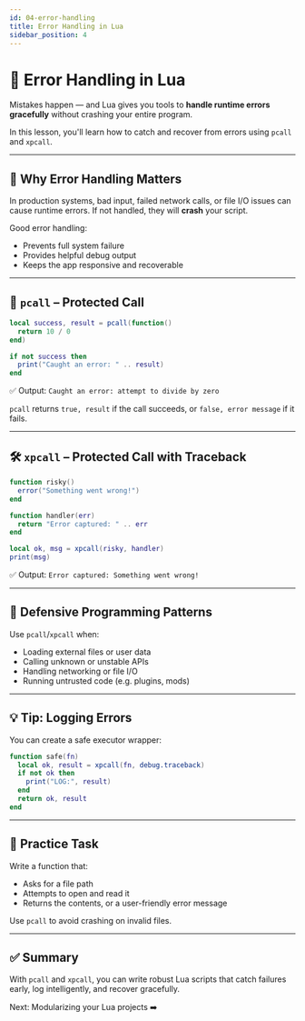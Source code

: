 ```yaml
---
id: 04-error-handling
title: Error Handling in Lua
sidebar_position: 4
---
```


# 🚨 Error Handling in Lua

Mistakes happen — and Lua gives you tools to **handle runtime errors gracefully** without crashing your entire program.

In this lesson, you'll learn how to catch and recover from errors using `pcall` and `xpcall`.

---

## 🔹 Why Error Handling Matters

In production systems, bad input, failed network calls, or file I/O issues can cause runtime errors. If not handled, they will **crash** your script.

Good error handling:

- Prevents full system failure
- Provides helpful debug output
- Keeps the app responsive and recoverable

---

## 🧰 `pcall` – Protected Call

```lua
local success, result = pcall(function()
  return 10 / 0
end)

if not success then
  print("Caught an error: " .. result)
end
```

✅ Output: `Caught an error: attempt to divide by zero`

`pcall` returns `true, result` if the call succeeds, or `false, error message` if it fails.

---

## 🛠 `xpcall` – Protected Call with Traceback

```lua
function risky()
  error("Something went wrong!")
end

function handler(err)
  return "Error captured: " .. err
end

local ok, msg = xpcall(risky, handler)
print(msg)
```

✅ Output: `Error captured: Something went wrong!`

---

## 🧱 Defensive Programming Patterns

Use `pcall`/`xpcall` when:

- Loading external files or user data
- Calling unknown or unstable APIs
- Handling networking or file I/O
- Running untrusted code (e.g. plugins, mods)

---

## 💡 Tip: Logging Errors

You can create a safe executor wrapper:

```lua
function safe(fn)
  local ok, result = xpcall(fn, debug.traceback)
  if not ok then
    print("LOG:", result)
  end
  return ok, result
end
```

---

## 🔧 Practice Task

Write a function that:

- Asks for a file path
- Attempts to open and read it
- Returns the contents, or a user-friendly error message

Use `pcall` to avoid crashing on invalid files.

---

## ✅ Summary

With `pcall` and `xpcall`, you can write robust Lua scripts that catch failures early, log intelligently, and recover gracefully.

Next: Modularizing your Lua projects ➡️
